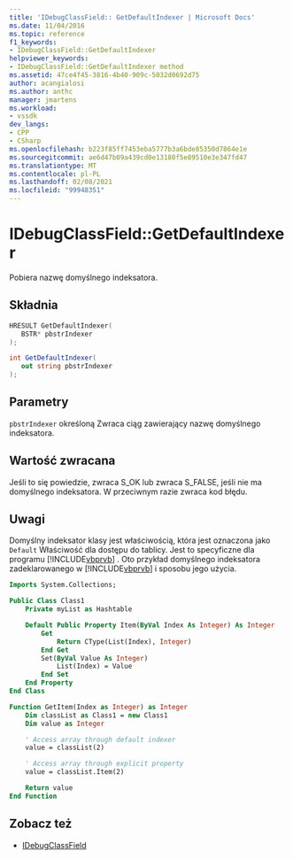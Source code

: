 ```yaml
---
title: 'IDebugClassField:: GetDefaultIndexer | Microsoft Docs'
ms.date: 11/04/2016
ms.topic: reference
f1_keywords:
- IDebugClassField::GetDefaultIndexer
helpviewer_keywords:
- IDebugClassField::GetDefaultIndexer method
ms.assetid: 47ce4f45-3816-4b40-909c-5032d0692d75
author: acangialosi
ms.author: anthc
manager: jmartens
ms.workload:
- vssdk
dev_langs:
- CPP
- CSharp
ms.openlocfilehash: b223f85ff7453eba5777b3a6bde85350d7864e1e
ms.sourcegitcommit: ae6d47b09a439cd0e13180f5e89510e3e347fd47
ms.translationtype: MT
ms.contentlocale: pl-PL
ms.lasthandoff: 02/08/2021
ms.locfileid: "99948351"
---
```

# <a name="idebugclassfieldgetdefaultindexer"></a>IDebugClassField::GetDefaultIndexer
Pobiera nazwę domyślnego indeksatora.

## <a name="syntax"></a>Składnia

```cpp
HRESULT GetDefaultIndexer( 
   BSTR* pbstrIndexer
);
```

```csharp
int GetDefaultIndexer(
   out string pbstrIndexer
);
```

## <a name="parameters"></a>Parametry
`pbstrIndexer` określoną Zwraca ciąg zawierający nazwę domyślnego indeksatora.

## <a name="return-value"></a>Wartość zwracana
 Jeśli to się powiedzie, zwraca S_OK lub zwraca S_FALSE, jeśli nie ma domyślnego indeksatora. W przeciwnym razie zwraca kod błędu.

## <a name="remarks"></a>Uwagi
 Domyślny indeksator klasy jest właściwością, która jest oznaczona jako `Default` Właściwość dla dostępu do tablicy. Jest to specyficzne dla programu [!INCLUDE[vbprvb](../../../code-quality/includes/vbprvb_md.md)] . Oto przykład domyślnego indeksatora zadeklarowanego w [!INCLUDE[vbprvb](../../../code-quality/includes/vbprvb_md.md)] i sposobu jego użycia.

```vb
Imports System.Collections;

Public Class Class1
    Private myList as Hashtable

    Default Public Property Item(ByVal Index As Integer) As Integer
        Get
            Return CType(List(Index), Integer)
        End Get
        Set(ByVal Value As Integer)
            List(Index) = Value
        End Set
    End Property
End Class

Function GetItem(Index as Integer) as Integer
    Dim classList as Class1 = new Class1
    Dim value as Integer

    ' Access array through default indexer
    value = classList(2)

    ' Access array through explicit property
    value = classList.Item(2)

    Return value
End Function
```

## <a name="see-also"></a>Zobacz też
- [IDebugClassField](../../../extensibility/debugger/reference/idebugclassfield.md)

